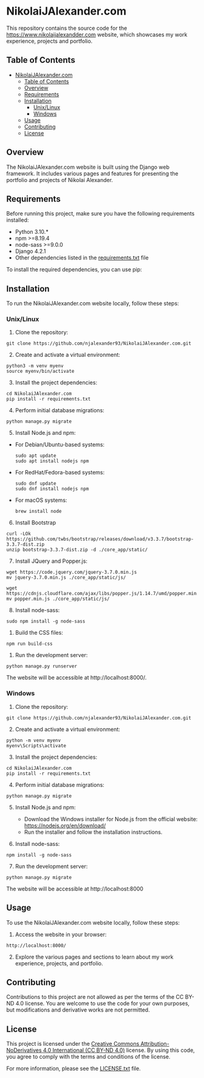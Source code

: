 # NikolaiJAlexander.com

This repository contains the source code for the https://www.nikolaijalexandder.com website, which showcases my work experience, projects and portfolio.

## Table of Contents
- [NikolaiJAlexander.com](#nikolaijalexandercom)
  - [Table of Contents](#table-of-contents)
  - [Overview](#overview)
  - [Requirements](#requirements)
  - [Installation](#installation)
    - [Unix/Linux](#unixlinux)
    - [Windows](#windows)
  - [Usage](#usage)
  - [Contributing](#contributing)
  - [License](#license)

## Overview
The NikolaiJAlexander.com website is built using the Django web framework. It includes various pages and features for presenting the portfolio and projects of Nikolai Alexander.
## Requirements

Before running this project, make sure you have the following requirements installed:

- Python 3.10.*
- npm >=8.19.4
- node-sass >=9.0.0
- Django 4.2.1
- Other dependencies listed in the [requirements.txt](requirements.txt) file

To install the required dependencies, you can use pip:

## Installation
To run the NikolaiJAlexander.com website locally, follow these steps:

### Unix/Linux

1. Clone the repository:
```shell
git clone https://github.com/njalexander93/NikolaiJAlexander.com.git
```

2. Create and activate a virtual environment:
```shell
python3 -m venv myenv
source myenv/bin/activate
```

3. Install the project dependencies:
```shell
cd NikolaiJAlexander.com
pip install -r requirements.txt
```

4. Perform initial database migrations:
```shell
python manage.py migrate
```

5. Install Node.js and npm:
  - For Debian/Ubuntu-based systems:
    ```shell
    sudo apt update
    sudo apt install nodejs npm
    ```
  - For RedHat/Fedora-based systems:
    ```shell
    sudo dnf update
    sudo dnf install nodejs npm
    ```
  - For macOS systems:
    ```shell
    brew install node
    ```

6. Install Bootstrap
```shell
curl -LOk https://github.com/twbs/bootstrap/releases/download/v3.3.7/bootstrap-3.3.7-dist.zip
unzip bootstrap-3.3.7-dist.zip -d ./core_app/static/
```

7. Install JQuery and Popper.js:
```shell
wget https://code.jquery.com/jquery-3.7.0.min.js
mv jquery-3.7.0.min.js ./core_app/static/js/

wget https://cdnjs.cloudflare.com/ajax/libs/popper.js/1.14.7/umd/popper.min.js
mv popper.min.js ./core_app/static/js/
```

8. Install node-sass:
```shell
sudo npm install -g node-sass
```

1. Build the CSS files:
```shell
npm run build-css
```

1.  Run the development server:
```shell
python manage.py runserver
```
The website will be accessible at http://localhost:8000/.

### Windows
1. Clone the repository:
```shell
git clone https://github.com/njalexander93/NikolaiJAlexander.com.git
```

2. Create and activate a virtual environment:
```shell
python -m venv myenv
myenv\Scripts\activate
```

3. Install the project dependencies:
```shell
cd NikolaiJAlexander.com
pip install -r requirements.txt
```

4. Perform initial database migrations:
```shell
python manage.py migrate
```

5. Install Node.js and npm:
   - Download the Windows installer for Node.js from the official website: https://nodejs.org/en/download/
   - Run the installer and follow the installation instructions.

6. Install node-sass:
```shell
npm install -g node-sass
```

7. Run the development server:
```shell
python manage.py migrate
```

The website will be accessible at http://localhost:8000

## Usage
To use the NikolaiJAlexander.com website locally, follow these steps:

1. Access the website in your browser:
```arduino
http://localhost:8000/
```

2. Explore the various pages and sections to learn about my work experience, projects, and portfolio.

## Contributing

Contributions to this project are not allowed as per the terms of the CC BY-ND 4.0 license. You are welcome to use the code for your own purposes, but modifications and derivative works are not permitted.

## License

This project is licensed under the [Creative Commons Attribution-NoDerivatives 4.0 International (CC BY-ND 4.0)](https://creativecommons.org/licenses/by-nd/4.0/) license. By using this code, you agree to comply with the terms and conditions of the license.

For more information, please see the [LICENSE.txt](LICENSE.txt) file.
